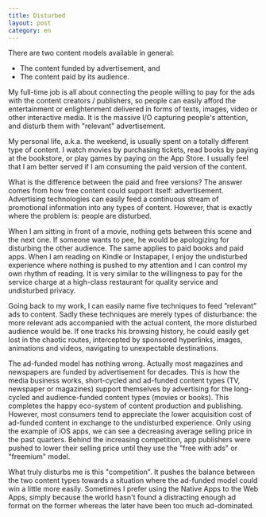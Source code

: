 ```yaml
---
title: Disturbed
layout: post
category: en
---
```


There are two content models available in general:

- The content funded by advertisement, and
- The content paid by its audience.

My full-time job is all about connecting the people willing to pay for the ads with the content creators / publishers, so people can easily afford the entertainment or enlightenment delivered in forms of texts, images, video or other interactive media. It is the massive I/O capturing people's attention, and disturb them with "relevant" advertisement.

My personal life, a.k.a. the weekend, is usually spent on a totally different type of content. I watch movies by purchasing tickets, read books by paying at the bookstore, or play games by paying on the App Store. I usually feel that I am better served if I am consuming the paid version of the content.

What is the difference between the paid and free versions? The answer comes from how free content could support itself: advertisement. Advertising technologies can easily feed a continuous stream of promotional information into any types of content. However, that is exactly where the problem is: people are disturbed.

When I am sitting in front of a movie, nothing gets between this scene and the next one. If someone wants to pee, he would be apologizing for disturbing the other audience. The same applies to paid books and paid apps. When I am reading on Kindle or Instapaper, I enjoy the undisturbed experience where nothing is pushed to my attention and I can control my own rhythm of reading. It is very similar to the willingness to pay for the service charge at a high-class restaurant for quality service and undisturbed privacy.

Going back to my work, I can easily name five techniques to feed ”relevant” ads to content. Sadly these techniques are merely types of disturbance: the more relevant ads accompanied with the actual content, the more disturbed audience would be. If one tracks his browsing history, he could easily get lost in the chaotic routes, intercepted by sponsored hyperlinks, images, animations and videos, navigating to unexpectable destinations.  

The ad-funded model has nothing wrong. Actually most magazines and newspapers are funded by advertisement for decades. This is how the media business works, short-cycled and ad-funded content types (TV, newspaper or magazines) support themselves by advertising for the long-cycled and audience-funded content types (movies or books). This completes the happy eco-system of content production and publishing. However, most consumers tend to appreciate the lower acquisition cost of ad-funded content in exchange to the undisturbed experience. Only using the example of iOS apps, we can see a decreasing average selling price in the past quarters. Behind the increasing competition, app publishers were pushed to lower their selling price until they use the "free with ads" or "freemium" model.

What truly disturbs me is this "competition". It pushes the balance between the two content types towards a situation where the ad-funded model could win a little more easily. Sometimes I prefer using the Native Apps to the Web Apps, simply because the world hasn't found a distracting enough ad format on the former whereas the later have been too much ad-dominated.